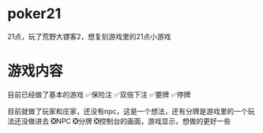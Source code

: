 # poker21
21点，玩了荒野大镖客2，想复刻游戏里的21点小游戏

# 游戏内容
目前已经做了基本的游戏
✅保险注
✅双倍下注
✅要牌
✅停牌

目前就做了玩家和庄家，还没有npc，这是一个想法，还有分牌是游戏里的一个玩法还没做进去
❎NPC
❎分牌
❎控制台的画面，游戏显示，想做的更好一些
